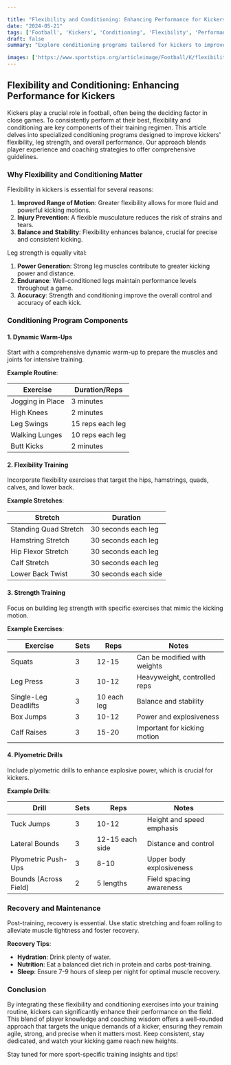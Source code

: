 ```yaml
---

title: "Flexibility and Conditioning: Enhancing Performance for Kickers"
date: "2024-05-21"
tags: ['Football', 'Kickers', 'Conditioning', 'Flexibility', 'Performance', 'Leg Strength', 'Training', 'Athletic Development', 'Coaching']
draft: false
summary: "Explore conditioning programs tailored for kickers to improve flexibility, leg strength, and overall performance. This guide blends player knowledge with coaching wisdom to enhance your sporting skills."

images: ['https://www.sportstips.org/articleimage/Football/K/flexibility_and_conditioning_enhancing_performance_for_kickers.webp']
---
```


## Flexibility and Conditioning: Enhancing Performance for Kickers

Kickers play a crucial role in football, often being the deciding factor in close games. To consistently perform at their best, flexibility and conditioning are key components of their training regimen. This article delves into specialized conditioning programs designed to improve kickers' flexibility, leg strength, and overall performance. Our approach blends player experience and coaching strategies to offer comprehensive guidelines.

### Why Flexibility and Conditioning Matter

Flexibility in kickers is essential for several reasons:

1. **Improved Range of Motion**: Greater flexibility allows for more fluid and powerful kicking motions.
2. **Injury Prevention**: A flexible musculature reduces the risk of strains and tears.
3. **Balance and Stability**: Flexibility enhances balance, crucial for precise and consistent kicking.

Leg strength is equally vital:

1. **Power Generation**: Strong leg muscles contribute to greater kicking power and distance.
2. **Endurance**: Well-conditioned legs maintain performance levels throughout a game.
3. **Accuracy**: Strength and conditioning improve the overall control and accuracy of each kick.

### Conditioning Program Components

#### 1. **Dynamic Warm-Ups**

Start with a comprehensive dynamic warm-up to prepare the muscles and joints for intensive training.

**Example Routine**:

| Exercise          | Duration/Reps    |
|-------------------|------------------|
| Jogging in Place  | 3 minutes        |
| High Knees        | 2 minutes        |
| Leg Swings        | 15 reps each leg |
| Walking Lunges    | 10 reps each leg |
| Butt Kicks        | 2 minutes        |

#### 2. **Flexibility Training**

Incorporate flexibility exercises that target the hips, hamstrings, quads, calves, and lower back.

**Example Stretches**:

| Stretch                     | Duration  |
|-----------------------------|-----------|
| Standing Quad Stretch       | 30 seconds each leg |
| Hamstring Stretch           | 30 seconds each leg |
| Hip Flexor Stretch          | 30 seconds each leg |
| Calf Stretch                | 30 seconds each leg |
| Lower Back Twist            | 30 seconds each side |

#### 3. **Strength Training**

Focus on building leg strength with specific exercises that mimic the kicking motion.

**Example Exercises**:

| Exercise                | Sets | Reps  | Notes                       |
|-------------------------|------|-------|-----------------------------|
| Squats                  | 3    | 12-15 | Can be modified with weights |
| Leg Press               | 3    | 10-12 | Heavyweight, controlled reps |
| Single-Leg Deadlifts    | 3    | 10 each leg | Balance and stability     |
| Box Jumps               | 3    | 10-12 | Power and explosiveness     |
| Calf Raises             | 3    | 15-20 | Important for kicking motion |

#### 4. **Plyometric Drills**

Include plyometric drills to enhance explosive power, which is crucial for kickers.

**Example Drills**:

| Drill                  | Sets | Reps  | Notes                       |
|------------------------|------|-------|-----------------------------|
| Tuck Jumps             | 3    | 10-12 | Height and speed emphasis   |
| Lateral Bounds         | 3    | 12-15 each side | Distance and control       |
| Plyometric Push-Ups    | 3    | 8-10  | Upper body explosiveness    |
| Bounds (Across Field)  | 2    | 5 lengths | Field spacing awareness   |

### Recovery and Maintenance

Post-training, recovery is essential. Use static stretching and foam rolling to alleviate muscle tightness and foster recovery.

**Recovery Tips**:

- **Hydration**: Drink plenty of water.
- **Nutrition**: Eat a balanced diet rich in protein and carbs post-training.
- **Sleep**: Ensure 7-9 hours of sleep per night for optimal muscle recovery.

### Conclusion

By integrating these flexibility and conditioning exercises into your training routine, kickers can significantly enhance their performance on the field. This blend of player knowledge and coaching wisdom offers a well-rounded approach that targets the unique demands of a kicker, ensuring they remain agile, strong, and precise when it matters most. Keep consistent, stay dedicated, and watch your kicking game reach new heights.

Stay tuned for more sport-specific training insights and tips!

```